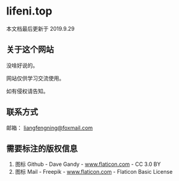 # lifeni.top

本文档最后更新于 2019.9.29

## 关于这个网站

没啥好说的。

网站仅供学习交流使用。

如有侵权请告知。

## 联系方式

邮箱： liangfengning@foxmail.com

## 需要标注的版权信息

1. 图标 Github - Dave Gandy - www.flaticon.com - CC 3.0 BY
2. 图标 Mail - Freepik - www.flaticon.com - Flaticon Basic License
